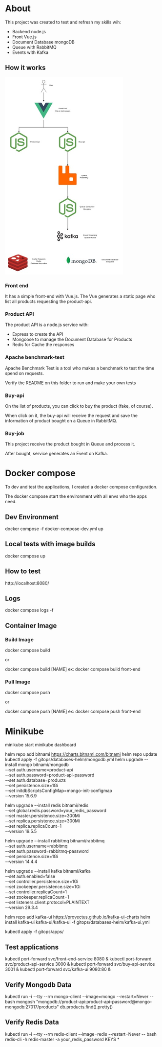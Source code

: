# About

This project was created to test and refresh my skills wih:

- Backend node.js
- Front Vue.js
- Document Database mongoDB
- Queue with RabbitMQ
- Events with Kafka

## How it works

![Architecture](./ecommerce-lab.jpg)

### Front end

It has a simple front-end with Vue.js. The Vue generates a static page who list all products requesting the product-api.

### Product API

The product API is a node.js service with:

- Express to create the API
- Mongoose to manage the Document Database for Products
- Redis for Cache the responses

### Apache benchmark-test

Apache Benchmark Test is a tool who makes a benchmark to test the time spend on requests.

Verify the README on this folder to run and make your own tests

### Buy-api

On the list of products, you can click to buy the product (fake, of course).

When click on it, the buy-api will receive the request and save the information of product bought on a Queue in RabbitMQ.

### Buy-job

This project receive the product bought in Queue and process it.

After bought, service generates an Event on Kafka.


# Docker compose

To dev and test the applications, I created a docker compose configuration.

The docker compose start the environment with all envs who the apps need.

## Dev Environment

docker compose -f docker-compose-dev.yml up

## Local tests with image builds

docker compose up

## How to test

http://localhost:8080/

## Logs

docker compose logs -f


## Container Image

### Build Image

docker compose build

or

docker compose build [NAME]
ex: docker compose build front-end

### Pull Image

docker compose push

or

docker compose push [NAME]
ex: docker compose push front-end

# Minikube

minikube start
minikube dashboard

helm repo add bitnami https://charts.bitnami.com/bitnami
helm repo update
kubectl apply -f gitops/databases-helm/mongodb.yml
helm upgrade --install mongo bitnami/mongodb \
  --set auth.username=product-api \
  --set auth.password=product-api-password \
  --set auth.database=products \
  --set persistence.size=1Gi \
  --set initdbScriptsConfigMap=mongo-init-configmap \
  --version 15.6.9

helm upgrade --install redis bitnami/redis \
  --set global.redis.password=your_redis_password \
  --set master.persistence.size=300Mi \
  --set replica.persistence.size=300Mi \
  --set replica.replicaCount=1 \
  --version 19.5.5

helm upgrade --install rabbitmq bitnami/rabbitmq \
  --set auth.username=rabbitmq \
  --set auth.password=rabbitmq-password \
  --set persistence.size=1Gi \
  --version 14.4.4

helm upgrade --install kafka bitnami/kafka \
  --set auth.enabled=false \
  --set controller.persistence.size=1Gi \
  --set zookeeper.persistence.size=1Gi \
  --set controller.replicaCount=1 \
  --set zookeeper.replicaCount=1 \
  --set listeners.client.protocol=PLAINTEXT \
  --version 29.3.4

helm repo add kafka-ui https://provectus.github.io/kafka-ui-charts
helm install kafka-ui kafka-ui/kafka-ui -f gitops/databases-helm/kafka-ui.yml


kubectl apply -f gitops/apps/

## Test applications

kubectl port-forward svc/front-end-service 8080 &
kubectl port-forward svc/product-api-service 3000 &
kubectl port-forward svc/buy-api-service 3001 &
kubectl port-forward svc/kafka-ui 9080:80 &


## Verify Mongodb Data
kubectl run -i --tty --rm mongo-client --image=mongo --restart=Never -- bash
mongosh "mongodb://product-api:product-api-password@mongo-mongodb:27017/products"
db.products.find().pretty()

## Verify Redis Data
kubectl run -i --tty --rm redis-client --image=redis --restart=Never -- bash
redis-cli -h redis-master -a your_redis_password
KEYS *




